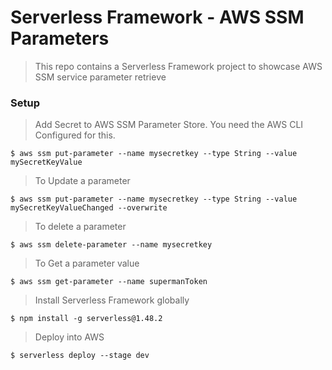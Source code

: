# Serverless Framework - AWS SSM Parameters

> This repo contains a Serverless Framework project to showcase AWS SSM service parameter retrieve

### Setup
> Add Secret to AWS SSM Parameter Store. You need the AWS CLI Configured for this.

```shell
$ aws ssm put-parameter --name mysecretkey --type String --value mySecretKeyValue
```

> To Update a parameter

```shell
$ aws ssm put-parameter --name mysecretkey --type String --value mySecretKeyValueChanged --overwrite
```

> To delete a parameter

```shell
$ aws ssm delete-parameter --name mysecretkey
```

> To Get a parameter value

```shell
$ aws ssm get-parameter --name supermanToken
```

> Install Serverless Framework globally

```shell
$ npm install -g serverless@1.48.2
```

> Deploy into AWS

```shell
$ serverless deploy --stage dev
```